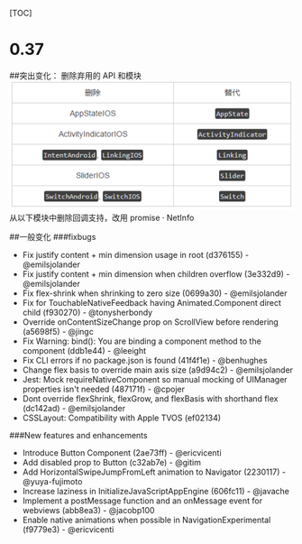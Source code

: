 [TOC]
# 0.37
##突出变化：
删除弃用的 API 和模块 
![](media/14799727543476.png)
从以下模块中删除回调支持，改用 promise
	·	NetInfo
	
##一般变化
###fixbugs
*	Fix justify content + min dimension usage in root (d376155) - @emilsjolander
*	Fix justify content + min dimension when children overflow (3e332d9) - @emilsjolander
*	Fix flex-shrink when shrinking to zero size (0699a30) - @emilsjolander
*	Fix for TouchableNativeFeedback having Animated.Component direct child (f930270) - @tonysherbondy
*	Override onContentSizeChange prop on ScrollView before rendering (a5698f5) - @jingc
*	Fix Warning: bind(): You are binding a component method to the component (ddb1e44) - @leeight
*	Fix CLI errors if no package.json is found (41f4f1e) - @benhughes
*	Change flex basis to override main axis size (a9d94c2) - @emilsjolander
*	Jest: Mock requireNativeComponent so manual mocking of UIManager properties isn't needed (487171f) - @cpojer
*	Dont override flexShrink, flexGrow, and flexBasis with shorthand flex (dc142ad) - @emilsjolander
*	CSSLayout: Compatibility with Apple TVOS (ef02134)

###New features and enhancements
*	Introduce Button Component (2ae73ff) - @ericvicenti
*	Add disabled prop to Button (c32ab7e) - @gitim
*	Add HorizontalSwipeJumpFromLeft animation to Navigator (2230117) - @yuya-fujimoto
*	Increase laziness in InitializeJavaScriptAppEngine (606fc11) - @javache
*	Implement a postMessage function and an onMessage event for webviews (abb8ea3) - @jacobp100
*	Enable native animations when possible in NavigationExperimental (f9779e3) - @ericvicenti







